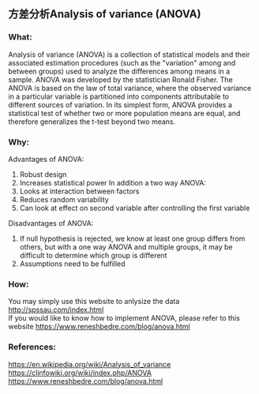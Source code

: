 ## 方差分析Analysis of variance (ANOVA)

### What:
Analysis of variance (ANOVA) is a collection of statistical models and their associated estimation procedures (such as the "variation" among and between groups) used to analyze the differences among means in a sample. ANOVA was developed by the statistician Ronald Fisher. The ANOVA is based on the law of total variance, where the observed variance in a particular variable is partitioned into components attributable to different sources of variation. In its simplest form, ANOVA provides a statistical test of whether two or more population means are equal, and therefore generalizes the t-test beyond two means.<br/>

### Why:
Advantages of ANOVA:<br/>
1. Robust design
2. Increases statistical power
In addition a two way ANOVA:
3. Looks at interaction between factors
4. Reduces random variability
5. Can look at effect on second variable after controlling the first variable

Disadvantages of ANOVA:<br/>
1. If null hypothesis is rejected, we know at least one group differs from others, but with a one way ANOVA and multiple groups, it may be difficult to determine which group is different
2. Assumptions need to be fulfilled

### How:
You may simply use this website to anlysize the data http://spssau.com/index.html<br/>
If you would like to know how to implement ANOVA, please refer to this website https://www.reneshbedre.com/blog/anova.html

### References:<br/>
https://en.wikipedia.org/wiki/Analysis_of_variance<br/>
https://clinfowiki.org/wiki/index.php/ANOVA<br/>
https://www.reneshbedre.com/blog/anova.html<br/>
